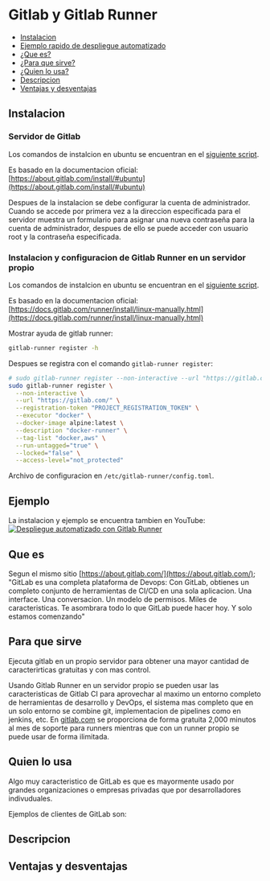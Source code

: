 # Gitlab y Gitlab Runner

- [Instalacion](#instalacion)
- [Ejemplo rapido de despliegue automatizado](#ejemplo)
- [¿Que es?](#que-es)
- [¿Para que sirve?](#para-que-sirve)
- [¿Quien lo usa?](#quien-lo-usa)
- [Descripcion](#descripcion)
- [Ventajas y desventajas](#ventajas-y-desventajas)

## Instalacion

### Servidor de Gitlab

Los comandos de instalcion en ubuntu se encuentran en el [siguiente script](./setup.sh).

Es basado en la documentacion oficial: [https://about.gitlab.com/install/#ubuntu](https://about.gitlab.com/install/#ubuntu)

Despues de la instalacion se debe configurar la cuenta de administrador.
Cuando se accede por primera vez a la direccion especificada para el
servidor muestra un formulario para asignar una nueva contraseña para
la cuenta de administrador, despues de ello se puede acceder con usuario root
y la contraseña especificada.

### Instalacion y configuracion de Gitlab Runner en un servidor propio

Los comandos de instalcion en ubuntu se encuentran en el [siguiente script](./gitlab-runner-setup.sh).

Es basado en la documentacion oficial: [https://docs.gitlab.com/runner/install/linux-manually.html](https://docs.gitlab.com/runner/install/linux-manually.html)

Mostrar ayuda de gitlab runner:

```bash
gitlab-runner register -h
```

Despues se registra con el comando `gitlab-runner register`:

```bash
# sudo gitlab-runner register --non-interactive --url "https://gitlab.com/" --registration-token "PROJECT_REGISTRATION_TOKEN" --executor "docker" --docker-image alpine:latest --description "docker-runner" --tag-list "docker,aws" --run-untagged="true" --locked="false" --access-level="not_protected"
sudo gitlab-runner register \
  --non-interactive \
  --url "https://gitlab.com/" \
  --registration-token "PROJECT_REGISTRATION_TOKEN" \
  --executor "docker" \
  --docker-image alpine:latest \
  --description "docker-runner" \
  --tag-list "docker,aws" \
  --run-untagged="true" \
  --locked="false" \
  --access-level="not_protected"
```

Archivo de configuracion en `/etc/gitlab-runner/config.toml`.

## Ejemplo

La instalacion y ejemplo se encuentra tambien en YouTube:
[![Despliegue automatizado con Gitlab Runner](https://img.youtube.com/vi/hVdbkZ8vdvQ&t=221s/0.jpg)](https://www.youtube.com/watch?v=hVdbkZ8vdvQ&t=221s)

## Que es

Segun el mismo sitio [https://about.gitlab.com/](https://about.gitlab.com/);
"GitLab es una completa plataforma de Devops: Con GitLab, obtienes un completo
conjunto de herramientas de CI/CD en una sola aplicacion. Una interface. Una
conversacion. Un modelo de permisos. Miles de caracteristicas. Te asombrara
todo lo que GitLab puede hacer hoy. Y solo estamos comenzando"

## Para que sirve

Ejecuta gitlab en un propio servidor para obtener una mayor cantidad
de caracterirticas gratuitas y con mas control.

Usando Gitlab Runner en un servidor propio se pueden usar las caracteristicas
de Gitlab CI para aprovechar al maximo un entorno completo de herramientas de
desarrollo y DevOps, el sistema mas completo que en un solo entorno se combine
git, implementacion de pipelines como en jenkins, etc. En [gitlab.com](https://gitlab.com)
se proporciona de forma gratuita 2,000 minutos al mes de soporte para runners
mientras que con un runner propio se puede usar de forma ilimitada.

## Quien lo usa

Algo muy caracteristico de GitLab es que es mayormente usado por grandes
organizaciones o empresas privadas que por desarrolladores indivuduales.

Ejemplos de clientes de GitLab son: 

## Descripcion

## Ventajas y desventajas
